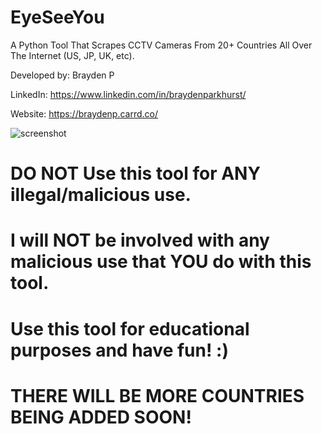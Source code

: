 # EyeSeeYou
A Python Tool That Scrapes CCTV Cameras From 20+ Countries All Over The Internet (US, JP, UK, etc).

Developed by: Brayden P

LinkedIn: https://www.linkedin.com/in/braydenparkhurst/

Website: https://braydenp.carrd.co/

![screenshot](https://ibb.co/wQQLmQM)

# DO NOT Use this tool for ANY illegal/malicious use.
# I will NOT be involved with any malicious use that YOU do with this tool.

# Use this tool for educational purposes and have fun! :)

# THERE WILL BE MORE COUNTRIES BEING ADDED SOON!
